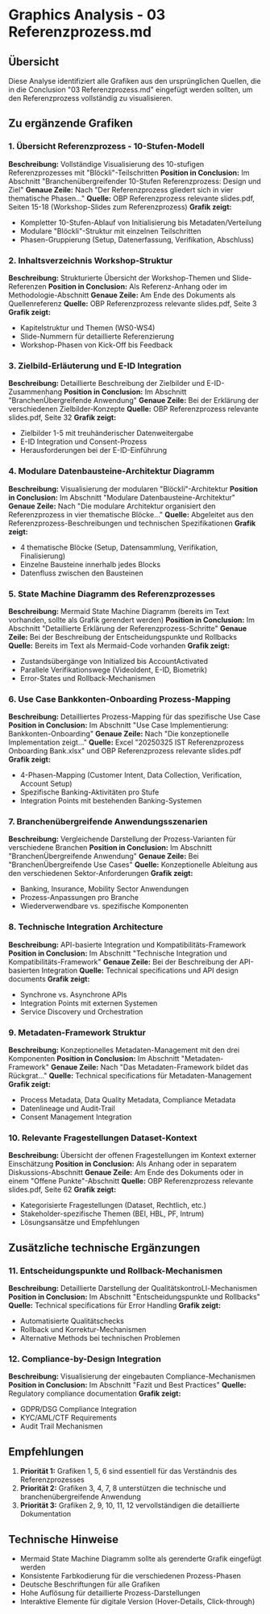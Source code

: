 # Graphics Analysis - 03 Referenzprozess.md

## Übersicht

Diese Analyse identifiziert alle Grafiken aus den ursprünglichen Quellen, die in die Conclusion "03 Referenzprozess.md" eingefügt werden sollten, um den Referenzprozess vollständig zu visualisieren.

## Zu ergänzende Grafiken

### 1. Übersicht Referenzprozess - 10-Stufen-Modell

**Beschreibung:** Vollständige Visualisierung des 10-stufigen Referenzprozesses mit "Blöckli"-Teilschritten
**Position in Conclusion:** Im Abschnitt "Branchenübergreifender 10-Stufen Referenzprozess: Design und Ziel" 
**Genaue Zeile:** Nach "Der Referenzprozess gliedert sich in vier thematische Phasen..."
**Quelle:** OBP Referenzprozess relevante slides.pdf, Seiten 15-18 (Workshop-Slides zum Referenzprozess)
**Grafik zeigt:** 
- Kompletter 10-Stufen-Ablauf von Initialisierung bis Metadaten/Verteilung
- Modulare "Blöckli"-Struktur mit einzelnen Teilschritten
- Phasen-Gruppierung (Setup, Datenerfassung, Verifikation, Abschluss)

### 2. Inhaltsverzeichnis Workshop-Struktur

**Beschreibung:** Strukturierte Übersicht der Workshop-Themen und Slide-Referenzen
**Position in Conclusion:** Als Referenz-Anhang oder im Methodologie-Abschnitt
**Genaue Zeile:** Am Ende des Dokuments als Quellenreferenz
**Quelle:** OBP Referenzprozess relevante slides.pdf, Seite 3
**Grafik zeigt:** 
- Kapitelstruktur und Themen (WS0-WS4)
- Slide-Nummern für detaillierte Referenzierung
- Workshop-Phasen von Kick-Off bis Feedback

### 3. Zielbild-Erläuterung und E-ID Integration

**Beschreibung:** Detaillierte Beschreibung der Zielbilder und E-ID-Zusammenhang
**Position in Conclusion:** Im Abschnitt "BranchenÜbergreifende Anwendung"
**Genaue Zeile:** Bei der Erklärung der verschiedenen Zielbilder-Konzepte
**Quelle:** OBP Referenzprozess relevante slides.pdf, Seite 32
**Grafik zeigt:** 
- Zielbilder 1-5 mit treuhänderischer Datenweitergabe
- E-ID Integration und Consent-Prozess
- Herausforderungen bei der E-ID-Einführung

### 4. Modulare Datenbausteine-Architektur Diagramm

**Beschreibung:** Visualisierung der modularen "Blöckli"-Architektur
**Position in Conclusion:** Im Abschnitt "Modulare Datenbausteine-Architektur"
**Genaue Zeile:** Nach "Die modulare Architektur organisiert den Referenzprozess in vier thematische Blöcke..."
**Quelle:** Abgeleitet aus den Referenzprozess-Beschreibungen und technischen Spezifikationen
**Grafik zeigt:** 
- 4 thematische Blöcke (Setup, Datensammlung, Verifikation, Finalisierung)
- Einzelne Bausteine innerhalb jedes Blocks
- Datenfluss zwischen den Bausteinen

### 5. State Machine Diagramm des Referenzprozesses

**Beschreibung:** Mermaid State Machine Diagramm (bereits im Text vorhanden, sollte als Grafik gerendert werden)
**Position in Conclusion:** Im Abschnitt "Detaillierte Erklärung der Referenzprozess-Schritte"
**Genaue Zeile:** Bei der Beschreibung der Entscheidungspunkte und Rollbacks
**Quelle:** Bereits im Text als Mermaid-Code vorhanden
**Grafik zeigt:** 
- Zustandsübergänge von Initialized bis AccountActivated
- Parallele Verifikationswege (VideoIdent, E-ID, Biometrik)
- Error-States und Rollback-Mechanismen

### 6. Use Case Bankkonten-Onboarding Prozess-Mapping

**Beschreibung:** Detailliertes Prozess-Mapping für das spezifische Use Case
**Position in Conclusion:** Im Abschnitt "Use Case Implementierung: Bankkonten-Onboarding"
**Genaue Zeile:** Nach "Die konzeptionelle Implementation zeigt..."
**Quelle:** Excel "20250325 IST Referenzprozess Onboarding Bank.xlsx" und OBP Referenzprozess relevante slides.pdf
**Grafik zeigt:** 
- 4-Phasen-Mapping (Customer Intent, Data Collection, Verification, Account Setup)
- Spezifische Banking-Aktivitäten pro Stufe
- Integration Points mit bestehenden Banking-Systemen

### 7. Branchenübergreifende Anwendungsszenarien

**Beschreibung:** Vergleichende Darstellung der Prozess-Varianten für verschiedene Branchen
**Position in Conclusion:** Im Abschnitt "BranchenÜbergreifende Anwendung"
**Genaue Zeile:** Bei "BranchenÜbergreifende Use Cases"
**Quelle:** Konzeptionelle Ableitung aus den verschiedenen Sektor-Anforderungen
**Grafik zeigt:** 
- Banking, Insurance, Mobility Sector Anwendungen
- Prozess-Anpassungen pro Branche
- Wiederverwendbare vs. spezifische Komponenten

### 8. Technische Integration Architecture

**Beschreibung:** API-basierte Integration und Kompatibilitäts-Framework
**Position in Conclusion:** Im Abschnitt "Technische Integration und Kompatibilitäts-Framework"
**Genaue Zeile:** Bei der Beschreibung der API-basierten Integration
**Quelle:** Technical specifications und API design documents
**Grafik zeigt:** 
- Synchrone vs. Asynchrone APIs
- Integration Points mit externen Systemen
- Service Discovery und Orchestration

### 9. Metadaten-Framework Struktur

**Beschreibung:** Konzeptionelles Metadaten-Management mit den drei Komponenten
**Position in Conclusion:** Im Abschnitt "Metadaten-Framework"
**Genaue Zeile:** Nach "Das Metadaten-Framework bildet das Rückgrat..."
**Quelle:** Technical specifications für Metadaten-Management
**Grafik zeigt:** 
- Process Metadata, Data Quality Metadata, Compliance Metadata
- Datenlineage und Audit-Trail
- Consent Management Integration

### 10. Relevante Fragestellungen Dataset-Kontext

**Beschreibung:** Übersicht der offenen Fragestellungen im Kontext externer Einschätzung
**Position in Conclusion:** Als Anhang oder in separatem Diskussions-Abschnitt
**Genaue Zeile:** Am Ende des Dokuments oder in einem "Offene Punkte"-Abschnitt
**Quelle:** OBP Referenzprozess relevante slides.pdf, Seite 62
**Grafik zeigt:** 
- Kategorisierte Fragestellungen (Dataset, Rechtlich, etc.)
- Stakeholder-spezifische Themen (BEI, HBL, PF, Intrum)
- Lösungsansätze und Empfehlungen

## Zusätzliche technische Ergänzungen

### 11. Entscheidungspunkte und Rollback-Mechanismen

**Beschreibung:** Detaillierte Darstellung der QualitätskontroLl-Mechanismen
**Position in Conclusion:** Im Abschnitt "Entscheidungspunkte und Rollbacks"
**Quelle:** Technical specifications für Error Handling
**Grafik zeigt:** 
- Automatisierte Qualitätschecks
- Rollback und Korrektur-Mechanismen
- Alternative Methods bei technischen Problemen

### 12. Compliance-by-Design Integration

**Beschreibung:** Visualisierung der eingebauten Compliance-Mechanismen
**Position in Conclusion:** Im Abschnitt "Fazit und Best Practices"
**Quelle:** Regulatory compliance documentation
**Grafik zeigt:** 
- GDPR/DSG Compliance Integration
- KYC/AML/CTF Requirements
- Audit Trail Mechanismen

## Empfehlungen

1. **Priorität 1:** Grafiken 1, 5, 6 sind essentiell für das Verständnis des Referenzprozesses
2. **Priorität 2:** Grafiken 3, 4, 7, 8 unterstützen die technische und branchenübergreifende Anwendung
3. **Priorität 3:** Grafiken 2, 9, 10, 11, 12 vervollständigen die detaillierte Dokumentation

## Technische Hinweise

- Mermaid State Machine Diagramm sollte als gerenderte Grafik eingefügt werden
- Konsistente Farbkodierung für die verschiedenen Prozess-Phasen
- Deutsche Beschriftungen für alle Grafiken
- Hohe Auflösung für detaillierte Prozess-Darstellungen
- Interaktive Elemente für digitale Version (Hover-Details, Click-through)